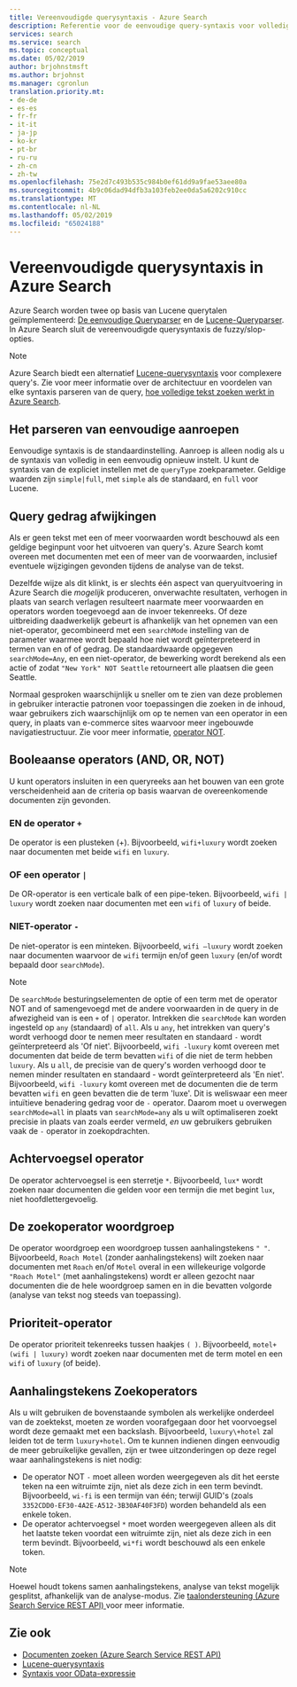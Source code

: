```yaml
---
title: Vereenvoudigde querysyntaxis - Azure Search
description: Referentie voor de eenvoudige query-syntaxis voor volledige-tekstquery's in Azure Search gebruikt.
services: search
ms.service: search
ms.topic: conceptual
ms.date: 05/02/2019
author: brjohnstmsft
ms.author: brjohnst
ms.manager: cgronlun
translation.priority.mt:
- de-de
- es-es
- fr-fr
- it-it
- ja-jp
- ko-kr
- pt-br
- ru-ru
- zh-cn
- zh-tw
ms.openlocfilehash: 75e2d7c493b535c984b0ef61dd9a9fae53aee80a
ms.sourcegitcommit: 4b9c06dad94dfb3a103feb2ee0da5a6202c910cc
ms.translationtype: MT
ms.contentlocale: nl-NL
ms.lasthandoff: 05/02/2019
ms.locfileid: "65024188"
---
```

# <a name="simple-query-syntax-in-azure-search"></a>Vereenvoudigde querysyntaxis in Azure Search
Azure Search worden twee op basis van Lucene querytalen geïmplementeerd: [De eenvoudige Queryparser](https://lucene.apache.org/core/4_7_0/queryparser/org/apache/lucene/queryparser/simple/SimpleQueryParser.html) en de [Lucene-Queryparser](https://lucene.apache.org/core/4_10_2/queryparser/org/apache/lucene/queryparser/classic/package-summary.html). In Azure Search sluit de vereenvoudigde querysyntaxis de fuzzy/slop-opties.  

> [!NOTE]  
>  Azure Search biedt een alternatief [Lucene-querysyntaxis](query-lucene-syntax.md) voor complexere query's. Zie voor meer informatie over de architectuur en voordelen van elke syntaxis parseren van de query, [hoe volledige tekst zoeken werkt in Azure Search](search-lucene-query-architecture.md).

## <a name="how-to-invoke-simple-parsing"></a>Het parseren van eenvoudige aanroepen

Eenvoudige syntaxis is de standaardinstelling. Aanroep is alleen nodig als u de syntaxis van volledig in een eenvoudig opnieuw instelt. U kunt de syntaxis van de expliciet instellen met de `queryType` zoekparameter. Geldige waarden zijn `simple|full`, met `simple` als de standaard, en `full` voor Lucene. 

## <a name="query-behavior-anomalies"></a>Query gedrag afwijkingen

Als er geen tekst met een of meer voorwaarden wordt beschouwd als een geldige beginpunt voor het uitvoeren van query's. Azure Search komt overeen met documenten met een of meer van de voorwaarden, inclusief eventuele wijzigingen gevonden tijdens de analyse van de tekst. 

Dezelfde wijze als dit klinkt, is er slechts één aspect van queryuitvoering in Azure Search die *mogelijk* produceren, onverwachte resultaten, verhogen in plaats van search verlagen resulteert naarmate meer voorwaarden en operators worden toegevoegd aan de invoer tekenreeks. Of deze uitbreiding daadwerkelijk gebeurt is afhankelijk van het opnemen van een niet-operator, gecombineerd met een `searchMode` instelling van de parameter waarmee wordt bepaald hoe niet wordt geïnterpreteerd in termen van en of of gedrag. De standaardwaarde opgegeven `searchMode=Any`, en een niet-operator, de bewerking wordt berekend als een actie of zodat `"New York" NOT Seattle` retourneert alle plaatsen die geen Seattle.  

Normaal gesproken waarschijnlijk u sneller om te zien van deze problemen in gebruiker interactie patronen voor toepassingen die zoeken in de inhoud, waar gebruikers zich waarschijnlijk om op te nemen van een operator in een query, in plaats van e-commerce sites waarvoor meer ingebouwde navigatiestructuur. Zie voor meer informatie, [operator NOT](#not-operator). 

## <a name="boolean-operators-and-or-not"></a>Booleaanse operators (AND, OR, NOT) 

U kunt operators insluiten in een queryreeks aan het bouwen van een grote verscheidenheid aan de criteria op basis waarvan de overeenkomende documenten zijn gevonden. 

### <a name="and-operator-"></a>EN de operator `+`

De operator is een plusteken (+). Bijvoorbeeld, `wifi+luxury` wordt zoeken naar documenten met beide `wifi` en `luxury`.

### <a name="or-operator-"></a>OF een operator `|`

De OR-operator is een verticale balk of een pipe-teken. Bijvoorbeeld, `wifi | luxury` wordt zoeken naar documenten met een `wifi` of `luxury` of beide.

<a name="not-operator"></a>

### <a name="not-operator--"></a>NIET-operator `-`

De niet-operator is een minteken. Bijvoorbeeld, `wifi –luxury` wordt zoeken naar documenten waarvoor de `wifi` termijn en/of geen `luxury` (en/of wordt bepaald door `searchMode`).

> [!NOTE]  
>  De `searchMode` besturingselementen de optie of een term met de operator NOT and of samengevoegd met de andere voorwaarden in de query in de afwezigheid van is een `+` of `|` operator. Intrekken die `searchMode` kan worden ingesteld op `any` (standaard) of `all`. Als u `any`, het intrekken van query's wordt verhoogd door te nemen meer resultaten en standaard `-` wordt geïnterpreteerd als 'Of niet'. Bijvoorbeeld, `wifi -luxury` komt overeen met documenten dat beide de term bevatten `wifi` of die niet de term hebben `luxury`. Als u `all`, de precisie van de query's worden verhoogd door te nemen minder resultaten en standaard - wordt geïnterpreteerd als 'En niet'. Bijvoorbeeld, `wifi -luxury` komt overeen met de documenten die de term bevatten `wifi` en geen bevatten die de term 'luxe'. Dit is weliswaar een meer intuïtieve benadering gedrag voor de `-` operator. Daarom moet u overwegen `searchMode=all` in plaats van `searchMode=any` als u wilt optimaliseren zoekt precisie in plaats van zoals eerder vermeld, *en* uw gebruikers gebruiken vaak de `-` operator in zoekopdrachten.

## <a name="suffix-operator"></a>Achtervoegsel operator

De operator achtervoegsel is een sterretje `*`. Bijvoorbeeld, `lux*` wordt zoeken naar documenten die gelden voor een termijn die met begint `lux`, niet hoofdlettergevoelig.  

## <a name="phrase-search-operator"></a>De zoekoperator woordgroep

De operator woordgroep een woordgroep tussen aanhalingstekens `" "`. Bijvoorbeeld, `Roach Motel` (zonder aanhalingstekens) wilt zoeken naar documenten met `Roach` en/of `Motel` overal in een willekeurige volgorde `"Roach Motel"` (met aanhalingstekens) wordt er alleen gezocht naar documenten die de hele woordgroep samen en in die bevatten volgorde (analyse van tekst nog steeds van toepassing).

## <a name="precedence-operator"></a>Prioriteit-operator

De operator prioriteit tekenreeks tussen haakjes `( )`. Bijvoorbeeld, `motel+(wifi | luxury)` wordt zoeken naar documenten met de term motel en een `wifi` of `luxury` (of beide).  

## <a name="escaping-search-operators"></a>Aanhalingstekens Zoekoperators  

 Als u wilt gebruiken de bovenstaande symbolen als werkelijke onderdeel van de zoektekst, moeten ze worden voorafgegaan door het voorvoegsel wordt deze gemaakt met een backslash. Bijvoorbeeld, `luxury\+hotel` zal leiden tot de term `luxury+hotel`. Om te kunnen indienen dingen eenvoudig de meer gebruikelijke gevallen, zijn er twee uitzonderingen op deze regel waar aanhalingstekens is niet nodig:  

- De operator NOT `-` moet alleen worden weergegeven als dit het eerste teken na een witruimte zijn, niet als deze zich in een term bevindt. Bijvoorbeeld, `wi-fi` is een termijn van één; terwijl GUID's (zoals `3352CDD0-EF30-4A2E-A512-3B30AF40F3FD`) worden behandeld als een enkele token.
- De operator achtervoegsel `*` moet worden weergegeven alleen als dit het laatste teken voordat een witruimte zijn, niet als deze zich in een term bevindt. Bijvoorbeeld, `wi*fi` wordt beschouwd als een enkele token.

> [!NOTE]  
>  Hoewel houdt tokens samen aanhalingstekens, analyse van tekst mogelijk gesplitst, afhankelijk van de analyse-modus. Zie [taalondersteuning &#40;Azure Search Service REST API&#41; ](index-add-language-analyzers.md) voor meer informatie.  

## <a name="see-also"></a>Zie ook  

+ [Documenten zoeken &#40;Azure Search Service REST API&#41;](https://docs.microsoft.com/rest/api/searchservice/Search-Documents) 
+ [Lucene-querysyntaxis](query-lucene-syntax.md)
+ [Syntaxis voor OData-expressie](query-odata-filter-orderby-syntax.md) 
